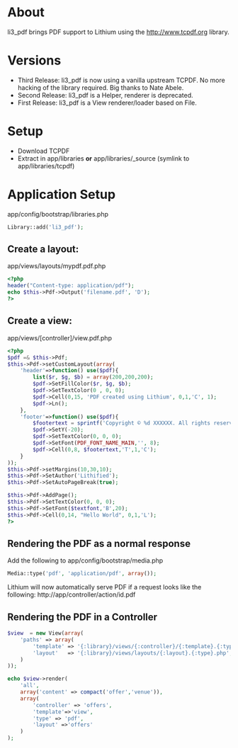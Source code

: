 # About
li3_pdf brings PDF support to Lithium using the <http://www.tcpdf.org>  library.

# Versions
- Third Release: li3_pdf is now using a vanilla upstream TCPDF. No more hacking of the library required. Big thanks to Nate Abele.
- Second Release: li3_pdf is a Helper, renderer is deprecated.
- First Release: li3_pdf is a View renderer/loader based on File.

# Setup 

- Download TCPDF
- Extract in app/libraries **or** app/libraries/_source (symlink to app/libraries/tcpdf)

# Application Setup

app/config/bootstrap/libraries.php
```php
Library::add('li3_pdf');
```

## Create a layout:

app/views/layouts/mypdf.pdf.php

```php
<?php
header("Content-type: application/pdf");
echo $this->Pdf->Output('filename.pdf', 'D');
?>
```

## Create a view:

app/views/[controller]/view.pdf.php
```php
<?php
$pdf =& $this->Pdf;
$this->Pdf->setCustomLayout(array(
	'header'=>function() use($pdf){
		list($r, $g, $b) = array(200,200,200);
		$pdf->SetFillColor($r, $g, $b); 
		$pdf->SetTextColor(0 , 0, 0);
		$pdf->Cell(0,15, 'PDF created using Lithium', 0,1,'C', 1);
		$pdf->Ln();
	},
	'footer'=>function() use($pdf){
		$footertext = sprintf('Copyright © %d XXXXXX. All rights reserved.', date('Y')); 
		$pdf->SetY(-20); 
		$pdf->SetTextColor(0, 0, 0); 
		$pdf->SetFont(PDF_FONT_NAME_MAIN,'', 8); 
		$pdf->Cell(0,8, $footertext,'T',1,'C');
	}
));
$this->Pdf->setMargins(10,30,10);
$this->Pdf->SetAuthor('Lithified');
$this->Pdf->SetAutoPageBreak(true);

$this->Pdf->AddPage();
$this->Pdf->SetTextColor(0, 0, 0);
$this->Pdf->SetFont($textfont,'B',20); 
$this->Pdf->Cell(0,14, "Hello World", 0,1,'L');
?>
```

## Rendering the PDF as a normal response
Add the following to app/config/bootstrap/media.php
```php
Media::type('pdf', 'application/pdf', array());
```

Lithium will now automatically serve PDF if a request looks like the following: http://app/controller/action/id.pdf

## Rendering the PDF in a Controller

```php
$view  = new View(array(
	'paths' => array(
		'template' => '{:library}/views/{:controller}/{:template}.{:type}.php',
		'layout'   => '{:library}/views/layouts/{:layout}.{:type}.php',
	)
));

echo $view->render(
	'all',
	array('content' => compact('offer','venue')),
	array(
		'controller' => 'offers',
		'template'=>'view',
		'type' => 'pdf',
		'layout' =>'offers'
	)
);
```

